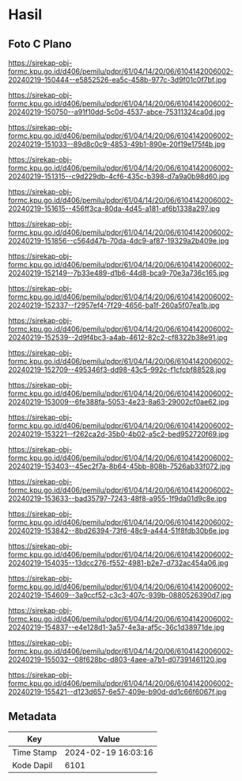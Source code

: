 # Hasil

## Foto C Plano

https://sirekap-obj-formc.kpu.go.id/d406/pemilu/pdpr/61/04/14/20/06/6104142006002-20240219-150444--e5852526-ea5c-458b-977c-3d9f01c0f7bf.jpg

https://sirekap-obj-formc.kpu.go.id/d406/pemilu/pdpr/61/04/14/20/06/6104142006002-20240219-150750--a91f10dd-5c0d-4537-abce-75311324ca0d.jpg

https://sirekap-obj-formc.kpu.go.id/d406/pemilu/pdpr/61/04/14/20/06/6104142006002-20240219-151033--89d8c0c9-4853-49b1-890e-20f19e175f4b.jpg

https://sirekap-obj-formc.kpu.go.id/d406/pemilu/pdpr/61/04/14/20/06/6104142006002-20240219-151315--c9d229db-4cf6-435c-b398-d7a9a0b98d60.jpg

https://sirekap-obj-formc.kpu.go.id/d406/pemilu/pdpr/61/04/14/20/06/6104142006002-20240219-151615--456ff3ca-80da-4d45-a181-af6b1338a297.jpg

https://sirekap-obj-formc.kpu.go.id/d406/pemilu/pdpr/61/04/14/20/06/6104142006002-20240219-151856--c564d47b-70da-4dc9-af87-19329a2b409e.jpg

https://sirekap-obj-formc.kpu.go.id/d406/pemilu/pdpr/61/04/14/20/06/6104142006002-20240219-152149--7b33e489-d1b6-44d8-bca9-70e3a736c165.jpg

https://sirekap-obj-formc.kpu.go.id/d406/pemilu/pdpr/61/04/14/20/06/6104142006002-20240219-152337--f2957ef4-7f29-4656-ba1f-260a5f07ea1b.jpg

https://sirekap-obj-formc.kpu.go.id/d406/pemilu/pdpr/61/04/14/20/06/6104142006002-20240219-152539--2d9f4bc3-a4ab-4612-82c2-cf8322b38e91.jpg

https://sirekap-obj-formc.kpu.go.id/d406/pemilu/pdpr/61/04/14/20/06/6104142006002-20240219-152709--495346f3-dd98-43c5-992c-f1cfcbf88528.jpg

https://sirekap-obj-formc.kpu.go.id/d406/pemilu/pdpr/61/04/14/20/06/6104142006002-20240219-153009--6fe388fa-5053-4e23-8a63-29002cf0ae62.jpg

https://sirekap-obj-formc.kpu.go.id/d406/pemilu/pdpr/61/04/14/20/06/6104142006002-20240219-153221--f262ca2d-35b0-4b02-a5c2-bed952720f69.jpg

https://sirekap-obj-formc.kpu.go.id/d406/pemilu/pdpr/61/04/14/20/06/6104142006002-20240219-153403--45ec2f7a-8b64-45bb-808b-7526ab33f072.jpg

https://sirekap-obj-formc.kpu.go.id/d406/pemilu/pdpr/61/04/14/20/06/6104142006002-20240219-153633--bad35797-7243-48f8-a955-1f9da01d9c8e.jpg

https://sirekap-obj-formc.kpu.go.id/d406/pemilu/pdpr/61/04/14/20/06/6104142006002-20240219-153842--8bd26394-73f6-48c9-a444-51f8fdb30b6e.jpg

https://sirekap-obj-formc.kpu.go.id/d406/pemilu/pdpr/61/04/14/20/06/6104142006002-20240219-154035--13dcc276-f552-4981-b2e7-d732ac454a06.jpg

https://sirekap-obj-formc.kpu.go.id/d406/pemilu/pdpr/61/04/14/20/06/6104142006002-20240219-154609--3a9ccf52-c3c3-407c-939b-0880526390d7.jpg

https://sirekap-obj-formc.kpu.go.id/d406/pemilu/pdpr/61/04/14/20/06/6104142006002-20240219-154837--e4e128d1-3a57-4e3a-af5c-36c1d38971de.jpg

https://sirekap-obj-formc.kpu.go.id/d406/pemilu/pdpr/61/04/14/20/06/6104142006002-20240219-155032--08f628bc-d803-4aee-a7b1-d07391461120.jpg

https://sirekap-obj-formc.kpu.go.id/d406/pemilu/pdpr/61/04/14/20/06/6104142006002-20240219-155421--d123d657-6e57-409e-b90d-dd1c66f6067f.jpg


## Metadata

| Key        | Value               |
| ---------- | ------------------- |
| Time Stamp | 2024-02-19 16:03:16 |
| Kode Dapil | 6101                |



